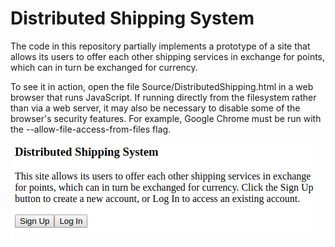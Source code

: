 Distributed Shipping System
===========================

The code in this repository partially implements a prototype of a site that allows its users to offer each other shipping services in exchange for points, which can in turn be exchanged for currency.

To see it in action, open the file Source/DistributedShipping.html in a web browser that runs JavaScript.  If running directly from the filesystem rather than via a web server, it may also be necessary to disable some of the browser's security features.  For example, Google Chrome must be run with the --allow-file-access-from-files flag.

<img src="Screenshots/Home.png" />
